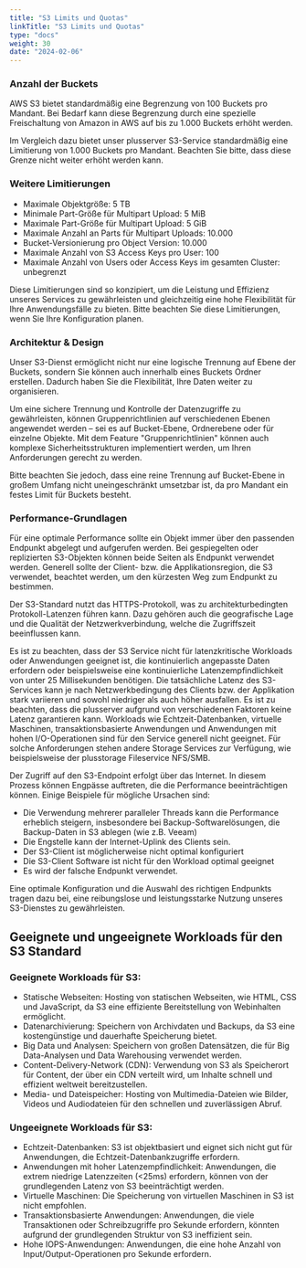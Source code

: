 ```yaml
---
title: "S3 Limits und Quotas"
linkTitle: "S3 Limits und Quotas"
type: "docs"
weight: 30
date: "2024-02-06"
---
```


### Anzahl der Buckets

AWS S3 bietet standardmäßig eine Begrenzung von 100 Buckets pro Mandant. Bei Bedarf kann diese Begrenzung durch eine spezielle Freischaltung von Amazon in AWS auf bis zu 1.000 Buckets erhöht werden.

Im Vergleich dazu bietet unser plusserver S3-Service standardmäßig eine Limitierung von 1.000 Buckets pro Mandant. 
Beachten Sie bitte, dass diese Grenze nicht weiter erhöht werden kann.

### Weitere Limitierungen

- Maximale Objektgröße: 5 TB
- Minimale Part-Größe für Multipart Upload: 5 MiB
- Maximale Part-Größe für Multipart Upload: 5 GiB
- Maximale Anzahl an Parts für Multipart Uploads: 10.000
- Bucket-Versionierung pro Object Version: 10.000
- Maximale Anzahl von S3 Access Keys pro User: 100
- Maximale Anzahl von Users oder Access Keys im gesamten Cluster: unbegrenzt

Diese Limitierungen sind so konzipiert, um die Leistung und Effizienz unseres Services zu gewährleisten und gleichzeitig eine hohe Flexibilität für Ihre Anwendungsfälle zu bieten. Bitte beachten Sie diese Limitierungen, wenn Sie Ihre Konfiguration planen.

### Architektur & Design

Unser S3-Dienst ermöglicht nicht nur eine logische Trennung auf Ebene der Buckets, sondern Sie können auch innerhalb eines Buckets Ordner erstellen. Dadurch haben Sie die Flexibilität, Ihre Daten weiter zu organisieren.

Um eine sichere Trennung und Kontrolle der Datenzugriffe zu gewährleisten, können Gruppenrichtlinien auf verschiedenen Ebenen angewendet werden – sei es auf Bucket-Ebene, Ordnerebene oder für einzelne Objekte. Mit dem Feature "Gruppenrichtlinien" können auch komplexe Sicherheitsstrukturen implementiert werden, um Ihren Anforderungen gerecht zu werden.

Bitte beachten Sie jedoch, dass eine reine Trennung auf Bucket-Ebene in großem Umfang nicht uneingeschränkt umsetzbar ist, da pro Mandant ein festes Limit für Buckets besteht.

### Performance-Grundlagen

Für eine optimale Performance sollte ein Objekt immer über den passenden Endpunkt abgelegt und aufgerufen werden. Bei gespiegelten oder replizierten S3-Objekten können beide Seiten als Endpunkt verwendet werden.
Generell sollte der Client- bzw. die Applikationsregion, die S3 verwendet, beachtet werden, um den kürzesten Weg zum Endpunkt zu bestimmen.

Der S3-Standard nutzt das HTTPS-Protokoll, was zu architekturbedingten Protokoll-Latenzen führen kann. Dazu gehören auch die geografische Lage und die Qualität der Netzwerkverbindung, welche die Zugriffszeit beeinflussen kann.

Es ist zu beachten, dass der S3 Service nicht für latenzkritische Workloads oder Anwendungen geeignet ist, die kontinuierlich angepasste Daten erfordern oder beispielsweise eine kontinuierliche Latenzempfindlichkeit von unter 25 Millisekunden benötigen. Die tatsächliche Latenz des S3-Services kann je nach Netzwerkbedingung des Clients bzw. der Applikation stark variieren und sowohl niedriger als auch höher ausfallen. Es ist zu beachten, dass die plusserver aufgrund von verschiedenen Faktoren keine Latenz garantieren kann.
Workloads wie Echtzeit-Datenbanken, virtuelle Maschinen, transaktionsbasierte Anwendungen und Anwendungen mit hohen I/O-Operationen sind für den Service generell nicht geeignet. Für solche Anforderungen stehen andere Storage Services zur Verfügung, wie beispielsweise der plusstorage Fileservice NFS/SMB.

Der Zugriff auf den S3-Endpoint erfolgt über das Internet. In diesem Prozess können Engpässe auftreten, die die Performance beeinträchtigen können. Einige Beispiele für mögliche Ursachen sind:

- Die Verwendung mehrerer paralleler Threads kann die Performance erheblich steigern, insbesondere bei Backup-Softwarelösungen, die Backup-Daten in S3 ablegen (wie z.B. Veeam)
- Die Engstelle kann der Internet-Uplink des Clients sein.
- Der S3-Client ist möglicherweise nicht optimal konfiguriert
- Die S3-Client Software ist nicht für den Workload optimal geeignet
- Es wird der falsche Endpunkt verwendet.

Eine optimale Konfiguration und die Auswahl des richtigen Endpunkts tragen dazu bei, eine reibungslose und leistungsstarke Nutzung unseres S3-Dienstes zu gewährleisten.

## Geeignete und ungeeignete Workloads für den S3 Standard

### Geeignete Workloads für S3:

- Statische Webseiten: Hosting von statischen Webseiten, wie HTML, CSS und JavaScript, da S3 eine effiziente Bereitstellung von Webinhalten ermöglicht.
- Datenarchivierung: Speichern von Archivdaten und Backups, da S3 eine kostengünstige und dauerhafte Speicherung bietet.
- Big Data und Analysen: Speichern von großen Datensätzen, die für Big Data-Analysen und Data Warehousing verwendet werden.
- Content-Delivery-Network (CDN): Verwendung von S3 als Speicherort für Content, der über ein CDN verteilt wird, um Inhalte schnell und effizient weltweit bereitzustellen.
- Media- und Dateispeicher: Hosting von Multimedia-Dateien wie Bilder, Videos und Audiodateien für den schnellen und zuverlässigen Abruf.

### Ungeeignete Workloads für S3:

- Echtzeit-Datenbanken: S3 ist objektbasiert und eignet sich nicht gut für Anwendungen, die Echtzeit-Datenbankzugriffe erfordern.
- Anwendungen mit hoher Latenzempfindlichkeit: Anwendungen, die extrem niedrige Latenzzeiten (<25ms) erfordern, können von der grundlegenden Latenz von S3 beeinträchtigt werden.
- Virtuelle Maschinen: Die Speicherung von virtuellen Maschinen in S3 ist nicht empfohlen.
- Transaktionsbasierte Anwendungen: Anwendungen, die viele Transaktionen oder Schreibzugriffe pro Sekunde erfordern, könnten aufgrund der grundlegenden Struktur von S3 ineffizient sein.
- Hohe IOPS-Anwendungen: Anwendungen, die eine hohe Anzahl von Input/Output-Operationen pro Sekunde erfordern.

